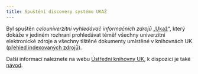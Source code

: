```yaml
---
title: Spuštění discovery systému UKAŽ
---
```


Byl spuštěn *celouniverzitní vyhledávač informačních zdrojů* „[Ukaž](http://ukaz.cuni.cz/)“, který
dokáže v jediném rozhraní prohledávat téměř všechny univerzitní elektronické
zdroje a všechny tištěné dokumenty umístěné v knihovnách UK ([přehled
indexovaných zdrojů](http://pez.cuni.cz/discovery/?lang=cs)).

Další informací naleznete na webu [Ústřední knihovny UK](http://knihovna.cuni.cz/ukaz/), k dispozici je
také [návod](https://knihovna.cuni.cz/wp-content/uploads/EDS_UKAZ_Navod.pdf).
  
